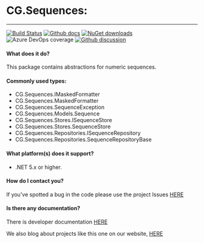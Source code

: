 # CG.Sequences: 
---
[![Build Status](https://dev.azure.com/codegator/CG.Sequences/_apis/build/status/CodeGator.CG.Sequences?branchName=main)](https://dev.azure.com/codegator/CG.Sequences/_build/latest?definitionId=37&branchName=main)
[![Github docs](https://img.shields.io/static/v1?label=Documentation&message=online&color=blue)](https://codegator.github.io/CG.Sequences/index.html)
[![NuGet downloads](https://img.shields.io/nuget/dt/CG.Sequences.svg?style=flat)](https://nuget.org/packages/CG.Sequences)
![Azure DevOps coverage](https://img.shields.io/azure-devops/coverage/codegator/CG.Sequences/37)
[![Github discussion](https://img.shields.io/badge/Discussion-online-blue)](https://github.com/CodeGator/CG.Sequences/discussions)

#### What does it do?
This package contains abstractions for numeric sequences.

#### Commonly used types:
* CG.Sequences.IMaskedFormatter
* CG.Sequences.MaskedFormatter
* CG.Sequences.SequenceException
* CG.Sequences.Models.Sequence
* CG.Sequences.Stores.ISequenceStore
* CG.Sequences.Stores.SequenceStore
* CG.Sequences.Repositories.ISequenceRepository
* CG.Sequences.Repositories.SequenceRepositoryBase

#### What platform(s) does it support?
* .NET 5.x or higher.

#### How do I contact you?
If you've spotted a bug in the code please use the project Issues [HERE](https://github.com/CodeGator/CG.Sequences/issues)

#### Is there any documentation?
There is developer documentation [HERE](https://codegator.github.io/CG.Sequences/)

We also blog about projects like this one on our website, [HERE](http://www.codegator.com)
